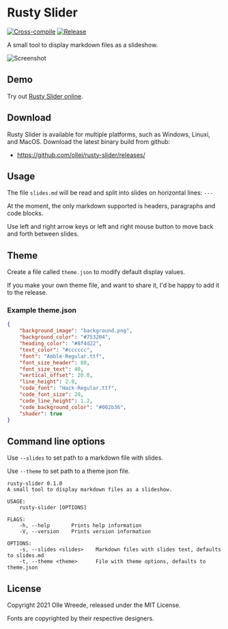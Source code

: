 # Rusty Slider
[![Cross-compile](https://github.com/ollej/rusty-slider/actions/workflows/rust.yml/badge.svg?branch=main)](https://github.com/ollej/rusty-slider/actions/workflows/rust.yml)
[![Release](https://github.com/ollej/rusty-slider/actions/workflows/release.yml/badge.svg?event=release)](https://github.com/ollej/rusty-slider/actions/workflows/release.yml)

A small tool to display markdown files as a slideshow.

![Screenshot](https://ollej.github.io/rusty-slider/screenshot.png)

## Demo

Try out [Rusty Slider online](https://ollej.github.io/rusty-slider/demo/).

## Download

Rusty Slider is available for multiple platforms, such as Windows, 
Linuxi, and MacOS. Download the latest binary build from github:

 * https://github.com/ollej/rusty-slider/releases/

## Usage

The file `slides.md` will be read and split into slides on
horizontal lines: `---`

At the moment, the only markdown supported is headers, paragraphs and
code blocks.

Use left and right arrow keys or left and right mouse button to move
back and forth between slides.

## Theme

Create a file called `theme.json` to modify default display values.

If you make your own theme file, and want to share it, I'd be happy
to add it to the release.

### Example theme.json

```json
{
    "background_image": "background.png",
    "background_color": "#753204",
    "heading_color": "#8f4d22",
    "text_color": "#cccccc",
    "font": "Amble-Regular.ttf",
    "font_size_header": 80,
    "font_size_text": 40,
    "vertical_offset": 20.0,
    "line_height": 2.0,
    "code_font": "Hack-Regular.ttf",
    "code_font_size": 20,
    "code_line_height": 1.2,
    "code_background_color": "#002b36",
    "shader": true
}
```

## Command line options

Use `--slides` to set path to a markdown file with slides.

Use `--theme` to set path to a theme json file.

```
rusty-slider 0.1.0
A small tool to display markdown files as a slideshow.

USAGE:
    rusty-slider [OPTIONS]

FLAGS:
    -h, --help       Prints help information
    -V, --version    Prints version information

OPTIONS:
    -s, --slides <slides>    Markdown files with slides text, defaults to slides.md
    -t, --theme <theme>      File with theme options, defaults to theme.json
```

## License

Copyright 2021 Olle Wreede, released under the MIT License.

Fonts are copyrighted by their respective designers.
